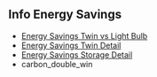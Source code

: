   ## Info Energy Savings
  
  - [Energy Savings Twin vs Light Bulb](bulb_comparison_twin)
  - [Energy Savings Twin Detail](energy_savings_digital_twin)
  - [Energy Savings Storage Detail](energy_savings_storage)
  - carbon_double_win